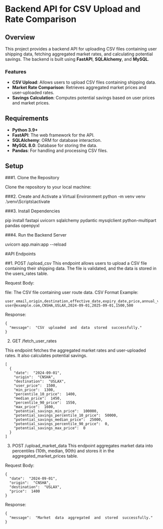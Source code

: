 # Backend  API  for  CSV  Upload  and  Rate  Comparison

## Overview

This  project  provides  a  backend  API  for  uploading  CSV  files  containing  user  shipping  data,  fetching  aggregated  market  rates,  and  calculating  potential  savings.  The  backend  is  built  using  **FastAPI**,  **SQLAlchemy**,  and  **MySQL**.

### Features

- **CSV  Upload**:  Allows  users  to  upload  CSV  files  containing  shipping  data.
- **Market  Rate  Comparison**:  Retrieves  aggregated  market  prices  and  user-uploaded  rates.
- **Savings  Calculation**:  Computes  potential  savings  based  on  user  prices  and  market  prices.

## Requirements

- **Python  3.9+**
- **FastAPI**:  The  web  framework  for  the  API.
- **SQLAlchemy**:  ORM  for  database  interaction.
- **MySQL  8.0**:  Database  for  storing  the  data.
- **Pandas**:  For  handling  and  processing  CSV  files.

## Setup

###1.  Clone  the  Repository

Clone  the  repository  to  your  local  machine:

###2. Create and Activate a Virtual Environment
python  -m  venv  venv
.\venv\Scripts\activate


###3. Install Dependencies

pip install fastapi uvicorn sqlalchemy pydantic mysqlclient python-multipart pandas openpyxl

###4. Run the Backend Server

uvicorn app.main:app --reload

#API Endpoints

##1. POST /upload_csv
This endpoint allows users to upload a CSV file containing their shipping data. The file is validated, and the data is stored in the users_rates table.

Request Body:

file: The CSV file containing user route data.
CSV Format Example:

```
user_email,origin,destination,effective_date,expiry_date,price,annual_volume
user@example.com,CNSHA,USLAX,2024-09-01,2025-09-01,1500,500
```

Response:

```
{
  "message":  "CSV  uploaded  and  data  stored  successfully."
}
```

2. GET /fetch_user_rates

This endpoint fetches the aggregated market rates and user-uploaded rates. It also calculates potential savings.

```
[
  {
    "date":  "2024-09-01",
    "origin":  "CNSHA",
    "destination":  "USLAX",
    "user_price":  1500,
    "min_price":  1300,
    "percentile_10_price":  1400,
    "median_price":  1450,
    "percentile_90_price":  1550,
    "max_price":  1600,
    "potential_savings_min_price":  100000,
    "potential_savings_percentile_10_price":  50000,
    "potential_savings_median_price":  25000,
    "potential_savings_percentile_90_price":  0,
    "potential_savings_max_price":  0
  }
]

```


3. POST /upload_market_data
This endpoint aggregates market data into percentiles (10th, median, 90th) and stores it in the aggregated_market_prices table.

Request Body:
```
{
  "date":  "2024-09-01",
  "origin":  "CNSHA",
  "destination":  "USLAX",
  "price":  1400
}
```
Response:
```
{
  "message":  "Market  data  aggregated  and  stored  successfully."
}

```



